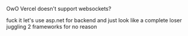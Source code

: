 ﻿OwO Vercel doesn't support websockets?

fuck it let's use asp.net for backend and just look like a complete loser juggling 2 frameworks for no reason